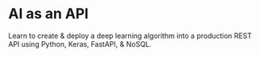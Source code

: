 # AI as an API
Learn to create & deploy a deep learning algorithm into a production REST API using Python, Keras, FastAPI, & NoSQL.